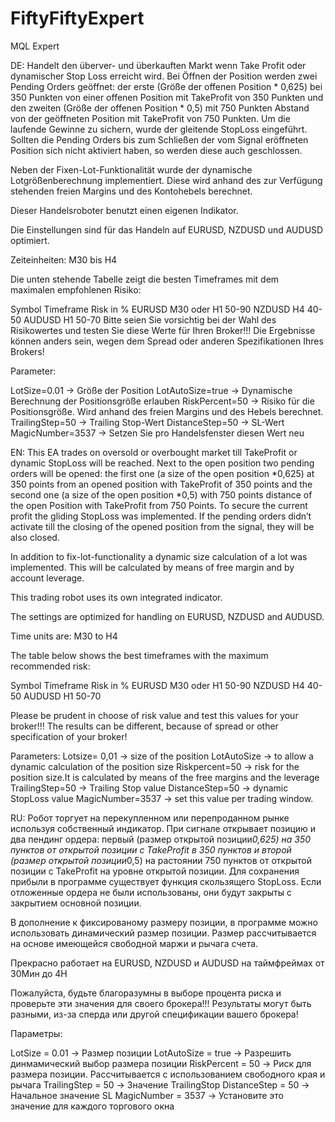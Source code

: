 # FiftyFiftyExpert
MQL Expert

DE:
Handelt den überver- und überkauften Markt wenn Take Profit oder dynamischer Stop Loss erreicht wird. Bei Öffnen der Position werden zwei Pending Orders geöffnet: der erste (Größe der offenen Position * 0,625) bei 350 Punkten von einer offenen Position mit TakeProfit von 350 Punkten und den zweiten (Größe der offenen Position * 0,5) mit 750 Punkten Abstand von der geöffneten Position mit TakeProfit von 750 Punkten. Um die laufende Gewinne zu sichern, wurde der gleitende StopLoss eingeführt. Sollten die Pending Orders bis zum Schließen der vom Signal eröffneten Position sich nicht aktiviert haben, so werden diese auch geschlossen.

Neben der Fixen-Lot-Funktionalität wurde der dynamische Lotgrößenberechnung implementiert. Diese wird anhand des zur Verfügung stehenden freien Margins und des Kontohebels berechnet. 

Dieser Handelsroboter benutzt einen eigenen Indikator.

Die Einstellungen sind für das Handeln auf EURUSD, NZDUSD und AUDUSD optimiert. 

Zeiteinheiten: M30 bis H4

Die unten 
stehende Tabelle zeigt die besten Timeframes mit dem maximalen empfohlenen Risiko:

Symbol	Timeframe	Risk in %
EURUSD	M30 oder H1	50-90
NZDUSD	H4	40-50
AUDUSD	H1	50-70
Bitte seien Sie vorsichtig bei der Wahl des Risikowertes und testen Sie diese Werte für Ihren Broker!!! Die Ergebnisse können anders sein, wegen dem Spread oder anderen Spezifikationen Ihres Brokers!

Parameter:

LotSize=0.01 -> Größe der Position
LotAutoSize=true -> Dynamische Berechnung der Positionsgröße erlauben
RiskPercent=50 -> Risiko für die Positionsgröße. Wird anhand des freien Margins und des Hebels berechnet.
TrailingStep=50 -> Trailing Stop-Wert
DistanceStep=50 -> SL-Wert
MagicNumber=3537 -> Setzen Sie pro Handelsfenster diesen Wert neu

EN:
This EA trades on oversold or overbought market till TakeProfit or dynamic StopLoss will be reached. Next to the open position two pending orders will be opened: the first one (a size of the open position *0,625) at 350 points from an opened position with TakeProfit  of 350 points and the second one (a size of the open position *0,5) with 750 points distance of the open Position with TakeProfit from 750 Points.
To secure the current profit the gliding StopLoss was implemented.  If the pending orders didn’t activate till the closing of the opened position from the signal, they will be also closed.
 
In addition to fix-lot-functionality a dynamic size calculation of a lot was implemented. This will be calculated by means of free margin and by account leverage.
 
This trading robot uses its own integrated indicator.
 
The settings are optimized for handling on EURUSD, NZDUSD  and AUDUSD.
 
Time units are: M30 to H4

The table below shows the best timeframes with the maximum recommended risk:

Symbol	Timeframe	Risk in %
EURUSD	M30 oder H1	50-90
NZDUSD	H4	40-50
AUDUSD	H1	50-70

Please be prudent in choose of risk value and test this values for your broker!!! The results can be different, because of spread or other specification of your broker!

 
Parameters:
Lotsize= 0,01 -> size of the position
LotAutoSize -> to allow a dynamic calculation of the position size
Riskpercent=50 -> risk for the position size.It is calculated by means of the free margins and the leverage
TrailingStep=50 -> Trailing Stop value
DistanceStep=50 -> dynamic StopLoss value
MagicNumber=3537 -> set this value per trading window.

RU:
Робот торгует на перекупленном или перепроданном рынке используя собственный индикатор. При сигнале открывает позицию и два пендинг ордера: первый (размер открытой позиции*0,625) на 350 пунктов от открытой позиции с TakeProfit в 350 пунктов и второй (размер открытой позиции*0,5)  на растоянии 750 пунктов от открытой позиции с TakeProfit на уровне открытой позиции. Для сохранения прибыли в программе существует функция скользящего StopLoss. Если отложенные ордера не были использованы, они будут закрыты с закрытием основной позиции.

В дополнение к фиксированому размеру позиции, в программе можно использовать динамический размер позиции. Размер рассчитывается на основе имеющейся свободной маржи и рычага счета.

Прекрасно работает на EURUSD, NZDUSD и AUDUSD на таймфреймах от 30Мин до 4H

Пожалуйста, будьте благоразумны в выборе процента риска и проверьте эти значения для своего брокера!!! Результаты могут быть разными, из-за сперда или другой спецификации вашего брокера!


Параметры:

LotSize = 0.01 -> Размер позиции
LotAutoSize = true -> Разрешить динмамический выбор размера позиции
RiskPercent = 50 -> Риск для размера позиции. Рассчитывается с использованием свободного края и рычага
TrailingStep = 50 -> Значение TrailingStop
DistanceStep = 50 -> Начальное значение SL
MagicNumber = 3537 -> Установите это значение для каждого торгового окна
